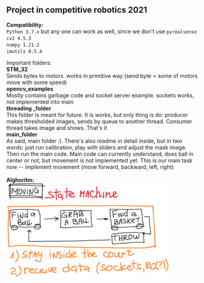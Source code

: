 ## Project in competitive robotics 2021
**Compatibility:**</br>
`Python 3.7.x` but any one can work as well, since we don't use `pyrealsense`</br>
`cv2 4.5.3`</br>
`numpy 1.21.2`</br>
`imutils 0.5.4`</br>

Important folders:</br>
**STM_32** </br>
Sends bytes to motors. works in primitive way (send byte = some of motors move with some speed) </br>
**opencv_examples** </br>
Mostly contains garbage code and socket server example. sockets works, not implemented into main </br>
**threading _folder** </br>
This folder is meant  for future. It is works, but only thing is do: producer makes thresholded images, sends by queue to another thread. Consumer thread takes image and shows. That's it </br>
**main_folder** </br>
As said, main folder :). There's also readme in detail inside, but in two words: just run calibration, play with sliders and adjust the mask image. Then run the main code. Main code can currently understand, does ball in center or not, but movement is not implemented yet. This is our main task now -- implement movement (move forward, backward, left, right) </br>
</br>
**Alghoritm:** </br>
<img src="/alghoritm.png" width=85% height="auto"/> </br>
</br>
